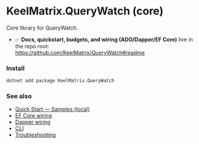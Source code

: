 # KeelMatrix.QueryWatch (core)

Core library for QueryWatch.

- ✅ **Docs, quickstart, budgets, and wiring (ADO/Dapper/EF Core)** live in the repo root:  
  https://github.com/KeelMatrix/QueryWatch#readme

### Install
```bash
dotnet add package KeelMatrix.QueryWatch
```

### See also
- [Quick Start — Samples (local)](https://github.com/KeelMatrix/QueryWatch#quick-start--samples-local)
- [EF Core wiring](https://github.com/KeelMatrix/QueryWatch#ef-core-wiring)
- [Dapper wiring](https://github.com/KeelMatrix/QueryWatch#dapper-wiring)
- [CLI](https://github.com/KeelMatrix/QueryWatch#cli)
- [Troubleshooting](https://github.com/KeelMatrix/QueryWatch#troubleshooting)

